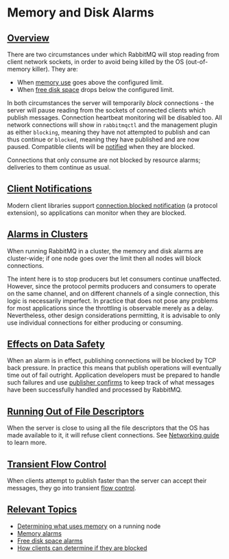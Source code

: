 <!--
Copyright (c) 2007-2020 VMware, Inc. or its affiliates.

All rights reserved. This program and the accompanying materials
are made available under the terms of the under the Apache License,
Version 2.0 (the "License”); you may not use this file except in compliance
with the License. You may obtain a copy of the License at

https://www.apache.org/licenses/LICENSE-2.0

Unless required by applicable law or agreed to in writing, software
distributed under the License is distributed on an "AS IS" BASIS,
WITHOUT WARRANTIES OR CONDITIONS OF ANY KIND, either express or implied.
See the License for the specific language governing permissions and
limitations under the License.
-->

# Memory and Disk Alarms

## <a id="overview" class="anchor" href="#overview">Overview</a>

There are two circumstances under which RabbitMQ will stop
reading from client network sockets, in order to avoid being killed by the
OS (out-of-memory killer). They are:

 * When [memory use](memory-use.html) goes above the configured limit.
 * When [free disk space](/disk-alarms.html) drops below the configured limit.

In both circumstances the server will temporarily <em>block</em>
connections - the server will pause reading from the sockets of
connected clients which publish messages. Connection
heartbeat monitoring will be disabled too. All network
connections will show in <code>rabbitmqctl</code> and the
management plugin as either <code>blocking</code>, meaning they
have not attempted to publish and can thus continue or
<code>blocked</code>, meaning they have published and are now
paused. Compatible clients will be [notified](#client-notifications)
when they are blocked.

Connections that only consume are not blocked by resource alarms; deliveries
to them continue as usual.


## <a id="client-notifications" class="anchor" href="#client-notifications">Client Notifications</a>

Modern client libraries support [connection.blocked notification](/connection-blocked.html)
(a protocol extension), so applications can monitor when they are blocked.


## <a id="effects-on-clusters" class="anchor" href="#effects-on-clusters">Alarms in Clusters</a>

When running RabbitMQ in a cluster, the memory and disk alarms
are cluster-wide; if one node goes over the limit then all nodes
will block connections.

The intent here is to stop producers but let consumers continue
unaffected. However, since the protocol permits producers and consumers
to operate on the same channel, and on different channels of a
single connection, this logic is necessarily imperfect. In
practice that does not pose any problems for most applications
since the throttling is observable merely as a
delay. Nevertheless, other design considerations permitting, it
is advisable to only use individual connections for either
producing or consuming.


## <a id="data-safety" class="anchor" href="#data-safety">Effects on Data Safety</a>

When an alarm is in effect, publishing connections will be blocked by TCP back pressure.
In practice this means that publish operations will eventually time out of fail outright.
Application developers must be prepared to handle such failures and use [publisher confirms](/confirms.html)
to keep track of what messages have been successfully handled and processed by RabbitMQ.


## <a id="file-descriptors" class="anchor" href="#file-descriptors">Running Out of File Descriptors</a>

When the server is close to using all the file descriptors
that the OS has made available to it, it will refuse client
connections. See [Networking guide](/networking.html) to learn more.


## <a id="transient-flow-control" class="anchor" href="#transient-flow-control">Transient Flow Control</a>

When clients attempt to publish faster than the server can
accept their messages, they go into transient [flow control](/flow-control.html).


## <a id="related-topics" class="anchor" href="#related-topics">Relevant Topics</a>

 * [Determining what uses memory](/memory-use.html) on a running node
 * [Memory alarms](/memory.html)
 * [Free disk space alarms](/disk-alarms.html)
 * [How clients can determine if they are blocked](/connection-blocked.html)
